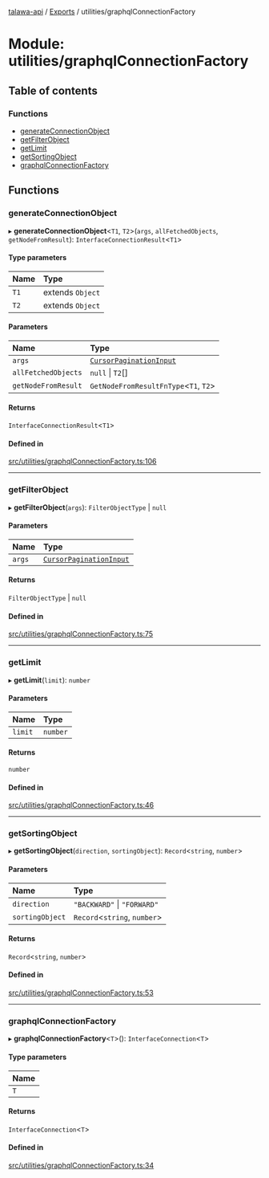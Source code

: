[talawa-api](../README.md) / [Exports](../modules.md) / utilities/graphqlConnectionFactory

# Module: utilities/graphqlConnectionFactory

## Table of contents

### Functions

- [generateConnectionObject](utilities_graphqlConnectionFactory.md#generateconnectionobject)
- [getFilterObject](utilities_graphqlConnectionFactory.md#getfilterobject)
- [getLimit](utilities_graphqlConnectionFactory.md#getlimit)
- [getSortingObject](utilities_graphqlConnectionFactory.md#getsortingobject)
- [graphqlConnectionFactory](utilities_graphqlConnectionFactory.md#graphqlconnectionfactory)

## Functions

### generateConnectionObject

▸ **generateConnectionObject**\<`T1`, `T2`\>(`args`, `allFetchedObjects`, `getNodeFromResult`): `InterfaceConnectionResult`\<`T1`\>

#### Type parameters

| Name | Type |
| :------ | :------ |
| `T1` | extends `Object` |
| `T2` | extends `Object` |

#### Parameters

| Name | Type |
| :------ | :------ |
| `args` | [`CursorPaginationInput`](types_generatedGraphQLTypes.md#cursorpaginationinput) |
| `allFetchedObjects` | ``null`` \| `T2`[] |
| `getNodeFromResult` | `GetNodeFromResultFnType`\<`T1`, `T2`\> |

#### Returns

`InterfaceConnectionResult`\<`T1`\>

#### Defined in

[src/utilities/graphqlConnectionFactory.ts:106](https://github.com/PalisadoesFoundation/talawa-api/blob/fa10711/src/utilities/graphqlConnectionFactory.ts#L106)

___

### getFilterObject

▸ **getFilterObject**(`args`): `FilterObjectType` \| ``null``

#### Parameters

| Name | Type |
| :------ | :------ |
| `args` | [`CursorPaginationInput`](types_generatedGraphQLTypes.md#cursorpaginationinput) |

#### Returns

`FilterObjectType` \| ``null``

#### Defined in

[src/utilities/graphqlConnectionFactory.ts:75](https://github.com/PalisadoesFoundation/talawa-api/blob/fa10711/src/utilities/graphqlConnectionFactory.ts#L75)

___

### getLimit

▸ **getLimit**(`limit`): `number`

#### Parameters

| Name | Type |
| :------ | :------ |
| `limit` | `number` |

#### Returns

`number`

#### Defined in

[src/utilities/graphqlConnectionFactory.ts:46](https://github.com/PalisadoesFoundation/talawa-api/blob/fa10711/src/utilities/graphqlConnectionFactory.ts#L46)

___

### getSortingObject

▸ **getSortingObject**(`direction`, `sortingObject`): `Record`\<`string`, `number`\>

#### Parameters

| Name | Type |
| :------ | :------ |
| `direction` | ``"BACKWARD"`` \| ``"FORWARD"`` |
| `sortingObject` | `Record`\<`string`, `number`\> |

#### Returns

`Record`\<`string`, `number`\>

#### Defined in

[src/utilities/graphqlConnectionFactory.ts:53](https://github.com/PalisadoesFoundation/talawa-api/blob/fa10711/src/utilities/graphqlConnectionFactory.ts#L53)

___

### graphqlConnectionFactory

▸ **graphqlConnectionFactory**\<`T`\>(): `InterfaceConnection`\<`T`\>

#### Type parameters

| Name |
| :------ |
| `T` |

#### Returns

`InterfaceConnection`\<`T`\>

#### Defined in

[src/utilities/graphqlConnectionFactory.ts:34](https://github.com/PalisadoesFoundation/talawa-api/blob/fa10711/src/utilities/graphqlConnectionFactory.ts#L34)
